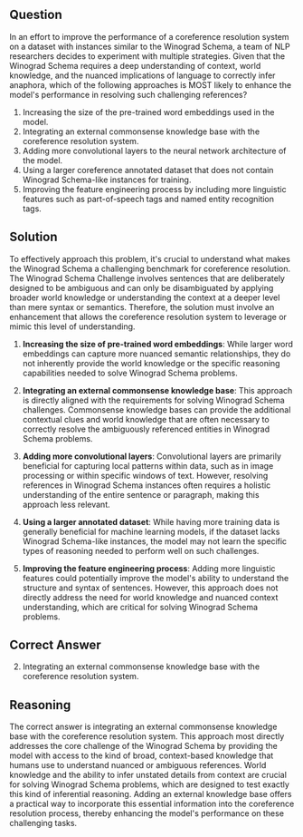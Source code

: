 ## Question
In an effort to improve the performance of a coreference resolution system on a dataset with instances similar to the Winograd Schema, a team of NLP researchers decides to experiment with multiple strategies. Given that the Winograd Schema requires a deep understanding of context, world knowledge, and the nuanced implications of language to correctly infer anaphora, which of the following approaches is MOST likely to enhance the model's performance in resolving such challenging references?

1. Increasing the size of the pre-trained word embeddings used in the model.
2. Integrating an external commonsense knowledge base with the coreference resolution system.
3. Adding more convolutional layers to the neural network architecture of the model.
4. Using a larger coreference annotated dataset that does not contain Winograd Schema-like instances for training.
5. Improving the feature engineering process by including more linguistic features such as part-of-speech tags and named entity recognition tags.

## Solution
To effectively approach this problem, it's crucial to understand what makes the Winograd Schema a challenging benchmark for coreference resolution. The Winograd Schema Challenge involves sentences that are deliberately designed to be ambiguous and can only be disambiguated by applying broader world knowledge or understanding the context at a deeper level than mere syntax or semantics. Therefore, the solution must involve an enhancement that allows the coreference resolution system to leverage or mimic this level of understanding.

1. **Increasing the size of pre-trained word embeddings**: While larger word embeddings can capture more nuanced semantic relationships, they do not inherently provide the world knowledge or the specific reasoning capabilities needed to solve Winograd Schema problems.
   
2. **Integrating an external commonsense knowledge base**: This approach is directly aligned with the requirements for solving Winograd Schema challenges. Commonsense knowledge bases can provide the additional contextual clues and world knowledge that are often necessary to correctly resolve the ambiguously referenced entities in Winograd Schema problems.

3. **Adding more convolutional layers**: Convolutional layers are primarily beneficial for capturing local patterns within data, such as in image processing or within specific windows of text. However, resolving references in Winograd Schema instances often requires a holistic understanding of the entire sentence or paragraph, making this approach less relevant.

4. **Using a larger annotated dataset**: While having more training data is generally beneficial for machine learning models, if the dataset lacks Winograd Schema-like instances, the model may not learn the specific types of reasoning needed to perform well on such challenges.

5. **Improving the feature engineering process**: Adding more linguistic features could potentially improve the model's ability to understand the structure and syntax of sentences. However, this approach does not directly address the need for world knowledge and nuanced context understanding, which are critical for solving Winograd Schema problems.

## Correct Answer
2. Integrating an external commonsense knowledge base with the coreference resolution system.

## Reasoning
The correct answer is integrating an external commonsense knowledge base with the coreference resolution system. This approach most directly addresses the core challenge of the Winograd Schema by providing the model with access to the kind of broad, context-based knowledge that humans use to understand nuanced or ambiguous references. World knowledge and the ability to infer unstated details from context are crucial for solving Winograd Schema problems, which are designed to test exactly this kind of inferential reasoning. Adding an external knowledge base offers a practical way to incorporate this essential information into the coreference resolution process, thereby enhancing the model's performance on these challenging tasks.